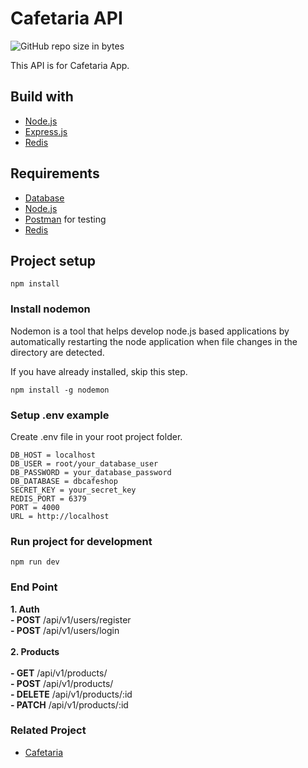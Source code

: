 # Cafetaria API
![GitHub repo size in bytes](https://img.shields.io/github/repo-size/andriabakti/cafeapp-backend)

This API is for Cafetaria App.

## Build with
* [Node.js](https://nodejs.org/en/)
* [Express.js](https://expressjs.com/)
* [Redis](https://redis.io/)

## Requirements
* [Database](dbcafeshop.sql)
* [Node.js](https://nodejs.org/en/)
* [Postman](https://www.getpostman.com/) for testing
* [Redis](https://redis.io/)

## Project setup

```
npm install
```

### Install nodemon

Nodemon is a tool that helps develop node.js based applications by automatically restarting the node application when file changes in the directory are detected.

If you have already installed, skip this step.

```
npm install -g nodemon
```

### Setup .env example

Create .env file in your root project folder.

```
DB_HOST = localhost
DB_USER = root/your_database_user
DB_PASSWORD = your_database_password
DB_DATABASE = dbcafeshop
SECRET_KEY = your_secret_key
REDIS_PORT = 6379
PORT = 4000
URL = http://localhost
```

### Run project for development

```
npm run dev
```

### End Point
<b>1. Auth</b>
<br>
<b>- POST</b> /api/v1/users/register<br>
<b>- POST</b> /api/v1/users/login<br>
<br>
<b>2. Products</b><br>
<br>
<b>- GET</b> /api/v1/products/<br>
<b>- POST</b> /api/v1/products/<br>
<b>- DELETE</b> /api/v1/products/:id<br>
<b>- PATCH</b> /api/v1/products/:id<br>

### Related Project
- [Cafetaria](https://github.com/andriabakti/cafeapp-frontend)